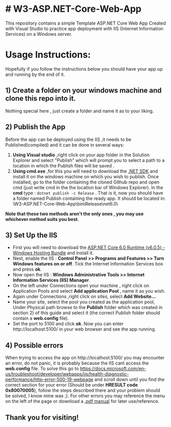 

# # W3-ASP.NET-Core-Web-App

This repository contains a simple Template  ASP.NET Core Web App Created with Visual Studio to practice app deployment with IIS (Internet Information Services) on a Windows server.


# Usage Instructions:
Hopefully if you follow the instructions below you should have your app up and running by the end of it.

## 1) Create a folder on your windows machine and clone this repo into it.
Nothing special here , just create a folder and name it as to your liking.
## 2) Publish the App

Before the app can be deployed using the IIS ,it needs to be Published(compiled) and it can be done in several ways:
1) **Using Visual studio** ,right click on your app folder in the Solution Explorer and select "Publish" which will prompt you to select a path to a location in which the Publish files will be saved .
2) **Using cmd.exe** ,for this you will need to download the [.NET SDK](https://dotnet.microsoft.com/en-us/download/dotnet/thank-you/sdk-6.0.300-windows-x64-installer) and install it on the windows machine on which you wish to publish.
Once installed, go to the folder containing the cloned Github repo and open cmd (just write cmd in the the location bar of Windows Explorer).
In the **cmd** type :  `dotnet publish -c Release` .
That is it, now you should have a folder named Publish containing the ready app. 
It should be located in:  \W3-ASP.NET-Core-Web-App\bin\Release\net6.0\

**Note that these two methods aren't the only ones , you may use whichever method suits you best.**

## 3) Set Up the IIS
- First you will need to download the [ASP.NET Core 6.0 Runtime (v6.0.5) - Windows Hosting Bundle](https://dotnet.microsoft.com/en-us/download/dotnet/thank-you/runtime-aspnetcore-6.0.5-windows-hosting-bundle-installer) and install it.
-  Next, enable the IIS :  **Control Panel >> Programs and Features >> Turn Windows features on or off**.
Tick the Internet Information Services box and press **ok**.
- Now open the IIS : **Windows Administrative Tools >> Internet Information Services (IIS) Manager**.
- On the left under Connections open your machine , right click on Application Pools and select **Add application Pool** , name it as you wish.
- Again under Connections ,right click on sites, select **Add Website...**
- Name your site, select the pool you created as the application pool, Under Physical path browse to the **Publish** folder which was created in section 2) of this guide and select it (the correct Publish folder should contain a **web.config** file).
- Set the port to 5100 and click **ok**.
Now you can enter http://localhost:5100/ in your web browser and see the app running.

## 4) Possible errors

When trying to access the app on http://localhost:5100/ you may encounter an error, do not panic, it is probably because the IIS cant access the **web.config** file.
To solve this go to https://docs.microsoft.com/en-us/troubleshoot/developer/webapps/iis/health-diagnostic-performance/http-error-500-19-webpage and scroll down until you find the correct section for your error (Should be under **HRESULT code 0x80070005**), follow the steps described there and your problem should be solved, I know mine was ;).
For other errors you may reference the menu on the left of the page or download a [.pdf manual](https://opdhsblobprod04.blob.core.windows.net/contents/339277257e174fac944c6129b3f0ed8e/0ea7d1829755983a40a0d6aea3878a7c?skoid=2d004ef0-5468-4cd8-a5b7-14c04c6415bc&sktid=975f013f-7f24-47e8-a7d3-abc4752bf346&skt=2022-06-02T05%3A20%3A31Z&ske=2022-06-09T05%3A25%3A31Z&sks=b&skv=2020-10-02&sv=2020-08-04&se=2022-06-03T19%3A26%3A39Z&sr=b&sp=r&sig=%2BXZPfW9tiDABiRpt%2BM0D1ocbeJ129jpq2KwQBiY%2BqaA%3D) for later use/reference.



## Thank you for visiting!



